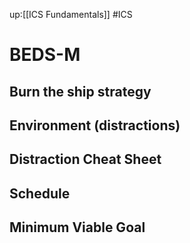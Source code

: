 up:[[ICS Fundamentals]]
#ICS
# BEDS-M
## Burn the ship strategy
## Environment (distractions)
## Distraction Cheat Sheet
## Schedule
## Minimum Viable Goal
